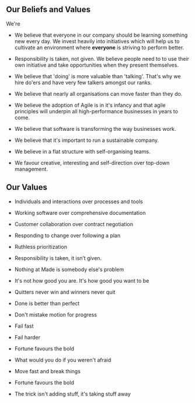 ## Our Beliefs and Values
We're 



* We believe that everyone in our company should be learning something new every day. We invest heavily into initiatives which will help us to cultivate an environment where **everyone** is striving to perform better. 

* Responsibility is taken, not given. We believe people need to to use their own initiative and take opportunities when they present themselves. 

* We believe that 'doing' is more valuable than 'talking'. That's why we hire do'ers and have very few talkers amongst our ranks. 

* We believe that nearly all organisations can move faster than they do.

* We believe the adoption of Agile is in it's infancy and that agile principles will underpin all high-performance businesses in years to come. 

* We believe that software is transforming the way businesses work.

* We believe that it's important to run a sustainable company.

* We believe in a flat structure with self-organising teams.  

* We favour creative, interesting and self-direction over top-down management. 

## Our Values 
* Individuals and interactions over processes and tools
* Working software over comprehensive documentation
* Customer collaboration over contract negotiation
* Responding to change over following a plan

* Ruthless prioritization
* Responsibility is taken, it isn’t given. 
* Nothing at Made is somebody else's problem
* It's not how good you are. It's how good you want to be
* Quitters never win and winners never quit
* Done is better than perfect
* Don't mistake motion for progress
* Fail fast
* Fail harder
* Fortune favours the bold
* What would you do if you weren't afraid
* Move fast and break things
* Fortune favours the bold
* The trick isn't adding stuff, it's taking stuff away
